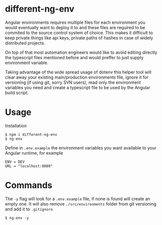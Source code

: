 different-ng-env
================

Angular environments requires multiple files for each environment you would eventually want to deploy it to and these files are required to be commited to the source control system of choice. This makes it difficult to keep private things like api keys, private paths of hashes in case of widely distributed projects.  

On top of that most automation engineers would like to avoid editing directly the typescript files mentioned before and would preffer to just supply environment variable.

Taking advantage of the wide spread usage of dotenv this helper tool will clear away your existing main/production environments file, ignore it for versioning (if using git, sorry SVN users), read only the environment variables you need and create a typescript file to be used by the Angular build script.
# Usage
<!-- usage -->
Installation
```sh-session
$ npm i different-ng-env
$ ng-env
```

Define in `.env.example` the environment variables you want available to your Angular runtime, for example
```
ENV = DEV
URL = "localhost:8080"
```

<!-- usagestop -->
# Commands
<!-- commands -->
The `-y` flag will look for a `.env.example` file, if none is found will create an empty one. It will also remove `./src/environments` folder from git versioning and add it to `.gitignore`
```sh-session
$ ng-env -y
```
<!-- commandsstop -->
